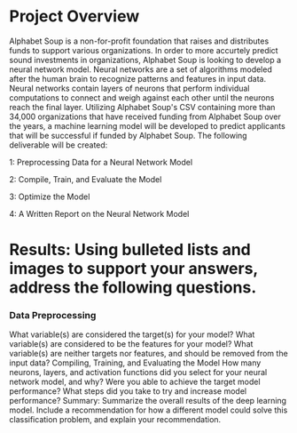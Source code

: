 # Project Overview
Alphabet Soup is a non-for-profit foundation that raises and distributes funds to support various organizations.  In order to more accurtely predict sound investments in organizations, Alphabet Soup is looking to develop a neural network model. Neural networks are a set of algorithms modeled after the human brain to recognize patterns and features in input data.  Neural networks contain layers of neurons that perform individual computations to connect and weigh against each other until the neurons reach the final layer. Utilizing Alphabet Soup's CSV containing more than 34,000 organizations that have received funding from Alphabet Soup over the years, a machine learning model will be developed to predict applicants that will be successful if funded by Alphabet Soup. The following deliverable will be created:

1: Preprocessing Data for a Neural Network Model

2: Compile, Train, and Evaluate the Model

3: Optimize the Model

4: A Written Report on the Neural Network Model

# Results: Using bulleted lists and images to support your answers, address the following questions.

### Data Preprocessing
What variable(s) are considered the target(s) for your model?
What variable(s) are considered to be the features for your model?
What variable(s) are neither targets nor features, and should be removed from the input data?
Compiling, Training, and Evaluating the Model
How many neurons, layers, and activation functions did you select for your neural network model, and why?
Were you able to achieve the target model performance?
What steps did you take to try and increase model performance?
Summary: Summarize the overall results of the deep learning model. Include a recommendation for how a different model could solve this classification problem, and explain your recommendation.
